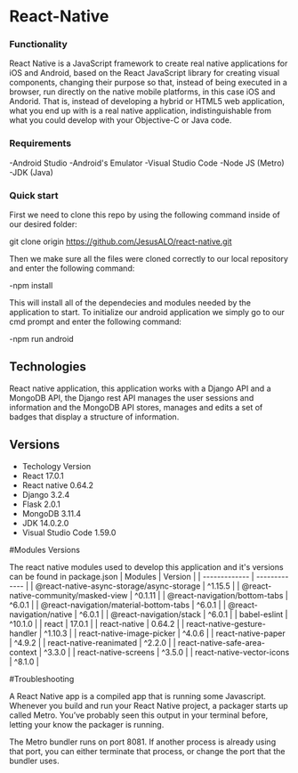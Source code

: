 # React-Native

### Functionality

React Native is a JavaScript framework to create real native applications for iOS and Android, based on the React JavaScript library for creating visual components, changing their purpose so that, instead of being executed in a browser, run directly on the native mobile platforms, in this case iOS and Andorid. That is, instead of developing a hybrid or HTML5 web application, what you end up with is a real native application, indistinguishable from what you could develop with your Objective-C or Java code.

### Requirements

-Android Studio
-Android's Emulator
-Visual Studio Code
-Node JS (Metro)
-JDK (Java)

### Quick start
First we need to clone this repo by using the following command inside of our desired folder:

git clone origin https://github.com/JesusALO/react-native.git

Then we make sure all the files were cloned correctly to our local repository and enter the following command:

-npm install 

This will install all of the dependecies and modules needed by the application to start. To initialize our android application we simply go to our cmd prompt and enter the following command:

-npm run android

## Technologies

React native application, this application works with a Django API and a MongoDB API, the Django rest API manages the user sessions and information and the MongoDB API stores, manages and edits a set of badges that display a structure of information.

## Versions

- Techology	Version
- React	17.0.1
- React native	0.64.2
- Django	3.2.4
- Flask	2.0.1
- MongoDB	3.11.4
- JDK 14.0.2.0
- Visual Studio Code 1.59.0


#Modules Versions

The react native modules used to develop this application and it's versions can be found in package.json
| Modules	 | Version |
| ------------- | ------------- |
| @react-native-async-storage/async-storage  | 	^1.15.5 |
| @react-native-community/masked-view  | ^0.1.11 |
| @react-navigation/bottom-tabs  | ^6.0.1 |
| @react-navigation/material-bottom-tabs  | ^6.0.1 |
| @react-navigation/native | ^6.0.1 |
| @react-navigation/stack | ^6.0.1 |
| babel-eslint | ^10.1.0 |
| react | 17.0.1 |
| react-native | 0.64.2 |
| react-native-gesture-handler | ^1.10.3 |
| react-native-image-picker | ^4.0.6 |
| react-native-paper | ^4.9.2 |
| react-native-reanimated | ^2.2.0 |
| react-native-safe-area-context | ^3.3.0 |	
| react-native-screens | ^3.5.0 |
| react-native-vector-icons | ^8.1.0 |

#Troubleshooting

A React Native app is a compiled app that is running some Javascript. Whenever you build and run your React Native project, a packager starts up called Metro. You’ve probably seen this output in your terminal before, letting your know the packager is running.

The Metro bundler runs on port 8081. If another process is already using that port, you can either terminate that process, or change the port that the bundler uses.
